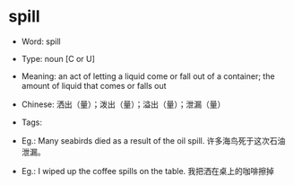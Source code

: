# spill

- Word: spill

- Type: noun [C or U]
- Meaning: an act of letting a liquid come or fall out of a container; the amount of liquid that comes or falls out
- Chinese: 洒出（量）；泼出（量）；溢出（量）；泄漏（量）
- Tags: 
- Eg.: Many seabirds died as a result of the oil spill. 许多海鸟死于这次石油泄漏。
- Eg.: I wiped up the coffee spills on the table. 我把洒在桌上的咖啡擦掉


